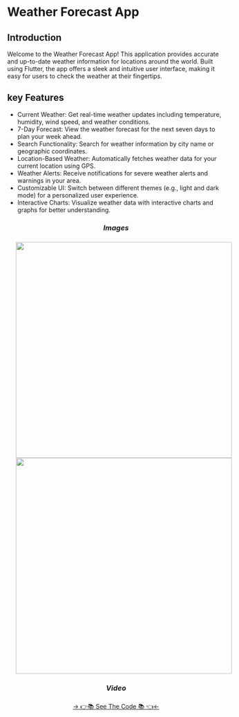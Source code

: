 # Weather Forecast App


## Introduction
Welcome to the Weather Forecast App! This application provides accurate and up-to-date weather information for locations around the world. Built using Flutter, the app offers a sleek and intuitive user interface, making it easy for users to check the weather at their fingertips.

## key Features
* Current Weather: Get real-time weather updates including temperature, humidity, wind speed, and weather conditions.
* 7-Day Forecast: View the weather forecast for the next seven days to plan your week ahead.
* Search Functionality: Search for weather information by city name or geographic coordinates.
* Location-Based Weather: Automatically fetches weather data for your current location using GPS.
* Weather Alerts: Receive notifications for severe weather alerts and warnings in your area.
* Customizable UI: Switch between different themes (e.g., light and dark mode) for a personalized user experience.
* Interactive Charts: Visualize weather data with interactive charts and graphs for better understanding.



### 
<h3 align="center"><i>Images</i></h3>

###

<div align="center">
<img src="https://github.com/MauryaAayush/sky_scrapper/assets/143180849/b659f38d-3b26-4630-ab59-7a5c32557464" height=500px hspace=20>
<img src="https://github.com/MauryaAayush/sky_scrapper/assets/143180849/09a89af3-a275-4a32-a2d3-8f4ae87be85e" height=500px hspace=20>


</div>


###
<h3 align="center"><i>Video</i></h3>
<div align="center">    



  

</div>


###
<div align="center">
<a href="https://github.com/MauryaAayush/sky_scrapper">-> 👉📚 See The Code 📚 👈<-</a>
</div>


